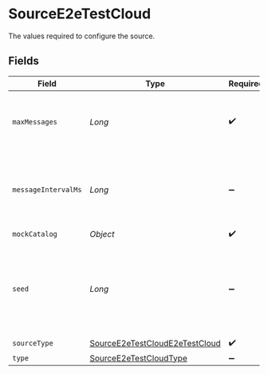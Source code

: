 # SourceE2eTestCloud

The values required to configure the source.


## Fields

| Field                                                                                                | Type                                                                                                 | Required                                                                                             | Description                                                                                          | Example                                                                                              |
| ---------------------------------------------------------------------------------------------------- | ---------------------------------------------------------------------------------------------------- | ---------------------------------------------------------------------------------------------------- | ---------------------------------------------------------------------------------------------------- | ---------------------------------------------------------------------------------------------------- |
| `maxMessages`                                                                                        | *Long*                                                                                               | :heavy_check_mark:                                                                                   | Number of records to emit per stream. Min 1. Max 100 billion.                                        |                                                                                                      |
| `messageIntervalMs`                                                                                  | *Long*                                                                                               | :heavy_minus_sign:                                                                                   | Interval between messages in ms. Min 0 ms. Max 60000 ms (1 minute).                                  |                                                                                                      |
| `mockCatalog`                                                                                        | *Object*                                                                                             | :heavy_check_mark:                                                                                   | N/A                                                                                                  |                                                                                                      |
| `seed`                                                                                               | *Long*                                                                                               | :heavy_minus_sign:                                                                                   | When the seed is unspecified, the current time millis will be used as the seed. Range: [0, 1000000]. | 42                                                                                                   |
| `sourceType`                                                                                         | [SourceE2eTestCloudE2eTestCloud](../../models/shared/SourceE2eTestCloudE2eTestCloud.md)              | :heavy_check_mark:                                                                                   | N/A                                                                                                  |                                                                                                      |
| `type`                                                                                               | [SourceE2eTestCloudType](../../models/shared/SourceE2eTestCloudType.md)                              | :heavy_minus_sign:                                                                                   | N/A                                                                                                  |                                                                                                      |
